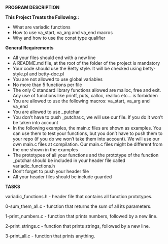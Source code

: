 **PROGRAM DESCRIPTION**

**This Project Treats the Following::**
* What are variadic functions
* How to use va_start, va_arg and va_end macros
* Why and how to use the const type qualifier

**General Requirements**

* All your files should end with a new line
* A README.md file, at the root of the folder of the project is mandatory
* Your code should use the Betty style. It will be checked using betty-style.pl and betty-doc.pl
* You are not allowed to use global variables
* No more than 5 functions per file
* The only C standard library functions allowed are malloc, free and exit. Any use of functions like printf, puts, calloc, realloc etc… is forbidden
* You are allowed to use the following macros: va_start, va_arg and va_end
* You are allowed to use _putchar
* You don’t have to push _putchar.c, we will use our file. If you do it won’t be taken into account
* In the following examples, the main.c files are shown as examples. You can use them to test your functions, but you don’t have to push them to your repo (if you do we won’t take them into account). We will use our own main.c files at compilation. Our main.c files might be different from the one shown in the examples
* The prototypes of all your functions and the prototype of the function _putchar should be included in your header file called variadic_functions.h
* Don’t forget to push your header file
* All your header files should be include guarded

**TASKS**

variadic_functions.h - header file that contains all function prototypes.

0-sum_them_all.c - function that returns the sum of all its parameters.

1-print_numbers.c - function that prints numbers, followed by a new line.

2-print_strings.c - function that prints strings, followed by a new line.

3-print_all.c - function that prints anything.

